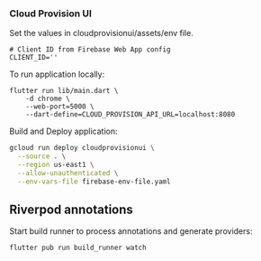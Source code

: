 ### Cloud Provision UI

Set the values in cloudprovisionui/assets/env file.
```
# Client ID from Firebase Web App config
CLIENT_ID=''
```

To run application locally:
```
flutter run lib/main.dart \
    -d chrome \
    --web-port=5000 \
    --dart-define=CLOUD_PROVISION_API_URL=localhost:8080
```

Build and Deploy application:

```bash
gcloud run deploy cloudprovisionui \
  --source . \
  --region us-east1 \
  --allow-unauthenticated \
  --env-vars-file firebase-env-file.yaml
```
## Riverpod annotations

Start build runner to process annotations and generate providers:
```
flutter pub run build_runner watch
```